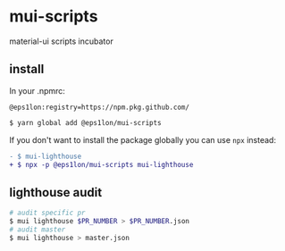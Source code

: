 # mui-scripts

material-ui scripts incubator

## install

In your .npmrc:

```
@eps1lon:registry=https://npm.pkg.github.com/
```

```bash
$ yarn global add @eps1lon/mui-scripts
```

If you don't want to install the package globally you can use `npx` instead:

```diff
- $ mui-lighthouse
+ $ npx -p @eps1lon/mui-scripts mui-lighthouse
```

## lighthouse audit

```sh
# audit specific pr
$ mui lighthouse $PR_NUMBER > $PR_NUMBER.json
# audit master
$ mui lighthouse > master.json
```
